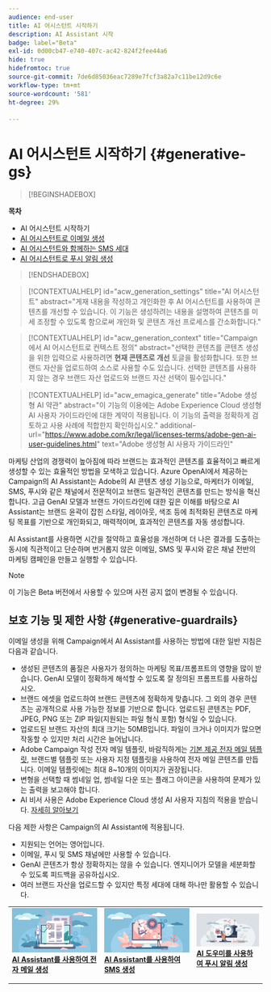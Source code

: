 ```yaml
---
audience: end-user
title: AI 어시스턴트 시작하기
description: AI Assistant 시작
badge: label="Beta"
exl-id: 0d00cb47-e740-407c-ac42-824f2fee44a6
hide: true
hidefromtoc: true
source-git-commit: 7de6d85036eac7289e7fcf3a82a7c11be12d9c6e
workflow-type: tm+mt
source-wordcount: '581'
ht-degree: 29%

---
```


# AI 어시스턴트 시작하기 {#generative-gs}

>[!BEGINSHADEBOX]

**목차**

* AI 어시스턴트 시작하기
* [AI 어시스턴트로 이메일 생성](generative-content.md)
* [AI 어시스턴트와 함께하는 SMS 세대](generative-sms.md)
* [AI 어시스턴트로 푸시 알림 생성](generative-push.md)

>[!ENDSHADEBOX]

>[!CONTEXTUALHELP]
>id="acw_generation_settings"
>title="AI 어시스턴트"
>abstract="게재 내용을 작성하고 개인화한 후 AI 어시스턴트를 사용하여 콘텐츠를 개선할 수 있습니다. 이 기능은 생성하려는 내용을 설명하여 콘텐츠를 미세 조정할 수 있도록 함으로써 개인화 및 콘텐츠 개선 프로세스를 간소화합니다."


>[!CONTEXTUALHELP]
>id="acw_generation_context"
>title="Campaign에서 AI 어시스턴트로 컨텍스트 정의"
>abstract="선택한 콘텐츠를 콘텐츠 생성을 위한 입력으로 사용하려면 **현재 콘텐츠로 개선** 토글을 활성화합니다. 또한 브랜드 자산을 업로드하여 소스로 사용할 수도 있습니다. 선택한 콘텐츠를 사용하지 않는 경우 브랜드 자산 업로드와 브랜드 자산 선택이 필수입니다."


>[!CONTEXTUALHELP]
>id="acw_emagica_generate"
>title="Adobe 생성형 AI 약관"
>abstract="이 기능의 이용에는 Adobe Experience Cloud 생성형 AI 사용자 가이드라인에 대한 계약이 적용됩니다. 이 기능의 출력을 정확하게 검토하고 사용 사례에 적합한지 확인하십시오."
>additional-url="https://www.adobe.com/kr/legal/licenses-terms/adobe-gen-ai-user-guidelines.html" text="Adobe 생성형 AI 사용자 가이드라인"

마케팅 산업의 경쟁력이 높아짐에 따라 브랜드는 효과적인 콘텐츠를 효율적이고 빠르게 생성할 수 있는 효율적인 방법을 모색하고 있습니다. Azure OpenAI에서 제공하는 Campaign의 AI Assistant는 Adobe의 AI 콘텐츠 생성 기능으로, 마케터가 이메일, SMS, 푸시와 같은 채널에서 전문적이고 브랜드 일관적인 콘텐츠를 만드는 방식을 혁신합니다. 고급 GenAI 모델과 브랜드 가이드라인에 대한 깊은 이해를 바탕으로 AI Assistant는 브랜드 윤곽이 잡힌 스타일, 레이아웃, 색조 등에 최적화된 콘텐츠로 마케팅 목표를 기반으로 개인화되고, 매력적이며, 효과적인 콘텐츠를 자동 생성합니다.

AI Assistant를 사용하면 시간을 절약하고 효율성을 개선하며 더 나은 결과를 도출하는 동시에 직관적이고 단순하며 번거롭지 않은 이메일, SMS 및 푸시와 같은 채널 전반의 마케팅 캠페인을 만들고 실행할 수 있습니다.

>[!NOTE]
>
>이 기능은 Beta 버전에서 사용할 수 있으며 사전 공지 없이 변경될 수 있습니다.

## 보호 기능 및 제한 사항 {#generative-guardrails}

이메일 생성을 위해 Campaign에서 AI Assistant를 사용하는 방법에 대한 일반 지침은 다음과 같습니다.

* 생성된 콘텐츠의 품질은 사용자가 정의하는 마케팅 목표/프롬프트의 영향을 많이 받습니다. GenAI 모델이 정확하게 해석할 수 있도록 잘 정의된 프롬프트를 사용하십시오. 
* 브랜드 에셋을 업로드하여 브랜드 콘텐츠에 정확하게 맞춥니다. 그 외의 경우 콘텐츠는 공개적으로 사용 가능한 정보를 기반으로 합니다. 업로드된 콘텐츠는 PDF, JPEG, PNG 또는 ZIP 파일(지원되는 파일 형식 포함) 형식일 수 있습니다.
* 업로드된 브랜드 자산의 최대 크기는 50MB입니다. 파일이 크거나 이미지가 많으면 작동할 수 있지만 처리 시간은 늘어납니다.
* Adobe Campaign 작성 전자 메일 템플릿, 바람직하게는 [기본 제공 전자 메일 템플릿](../email/create-email-templates.md), 브랜드별 템플릿 또는 사용자 지정 템플릿을 사용하여 전자 메일 콘텐츠를 만듭니다. 이메일 템플릿에는 최대 8~10개의 이미지가 권장됩니다.
* 변형을 선택할 때 썸네일 업, 썸네일 다운 또는 플래그 아이콘을 사용하여 문제가 있는 출력을 보고해야 합니다.
* AI 비서 사용은 Adobe Experience Cloud 생성 AI 사용자 지침의 적용을 받습니다. [자세히 알아보기](https://www.adobe.com/kr/legal/licenses-terms/adobe-gen-ai-user-guidelines.html)

다음 제한 사항은 Campaign의 AI Assistant에 적용됩니다.

* 지원되는 언어는 영어입니다.
* 이메일, 푸시 및 SMS 채널에만 사용할 수 있습니다.
* GenAI 콘텐츠가 항상 정확하지는 않을 수 있습니다. 엔지니어가 모델을 세분화할 수 있도록 피드백을 공유하십시오.
* 여러 브랜드 자산을 업로드할 수 있지만 특정 세대에 대해 하나만 활용할 수 있습니다.

<table style="table-layout:fixed"><tr style="border: 0;">
<td>
<a href="generative-content.md">
<img alt="이메일 생성" src="assets/do-not-localize/text-genai.jpeg">
</a>
<div>
<a href="generative-content.md"><strong>AI Assistant를 사용하여 전자 메일 생성</strong></a>
</div>
<p>
</td>
<td>
<a href="generative-sms.md">
<img alt="SMS 생성" src="assets/do-not-localize/image-genai.jpeg">
</a>
<div><a href="generative-sms.md"><strong>AI Assistant를 사용하여 SMS 생성</strong>
</div>
<p>
</td>
<td>
<a href="generative-push.md">
<img alt="푸시 생성" src="assets/do-not-localize/email-genai.jpeg">
</a>
<div>
<a href="generative-push.md"><strong>AI 도우미를 사용하여 푸시 알림 생성</strong></a>
</div>
<p></td>
</tr></table>
